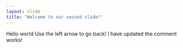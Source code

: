 ```yaml
---
layout: slide
title: "Welcome to our second slide!"
---
```

Hello world
Use the left arrow to go back!
I have updated the comment
works!

